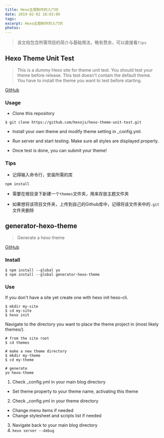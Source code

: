 ```yaml
---
title: Hexo主题制作的入门坑
date: 2019-02-02 18:03:09
tags:
excerpt: Hexo主题制作的入门坑
photos:
---
```

>该文档包含所需项目的简介与基础用法，略有赘余，可以直接看`Tips`
## Hexo Theme Unit Test
>This is a dummy Hexo site for theme unit test. You should test your theme before release.
>This test doesn't contain the default theme. You have to install the theme you want to test before starting.

[GitHub](https://github.com/hexojs/hexo-theme-unit-test)
### Usage
- Clone this repository
```
$ git clone https://github.com/hexojs/hexo-theme-unit-test.git
```
- Install your own theme and modify theme setting in _config.yml.

- Run server and start testing. Make sure all styles are displayed properly.

- Once test is done, you can submit your theme!

### Tips
- 记得输入命令行，安装所需的库
```
npm install
```
- 需要在根目录下新建一个`themes`文件夹，用来存放主题文件夹

- 如果想将该项目文件夹，上传到自己的Github库中，记得将该文件夹中的`.git`文件夹删除

## generator-hexo-theme
>Generate a hexo theme

[GitHub](https://github.com/tcrowe/generator-hexo-theme)

### Install
```
$ npm install --global yo
$ npm install --global generator-hexo-theme
```
### Use
If you don't have a site yet create one with hexo init hexo-cli.
```
$ mkdir my-site
$ cd my-site
$ hexo init
```
Navigate to the directory you want to place the theme project in (most likely themes/).
```
# from the site root
$ cd themes

# make a new theme directory
$ mkdir my-theme
$ cd my-theme

# generate
yo hexo-theme
```
1. Check _config.yml in your main blog directory
- Set theme property to your theme name, activating this theme
2. Check _config.yml in your theme directory
- Change menu items if needed
- Change stylesheet and scripts list if needed
3. Navigate back to your main blog directory
4. `hexo server --debug`